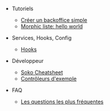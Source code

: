 * Tutoriels
  * [Créer un backoffice simple](tutoriel-creation-bo.md)
  * [Morphic liste: hello world](tutoriel-liste-morphic.md)
  
* Services, Hooks, Config
  * [Hooks](hooks.md)
  
* Développeur
  * [Soko Cheatsheet](soko-cheatsheet.md)
  * [Contrôleurs d'exemple](controller-example.md)
  
  
* FAQ
  * [Les questions les plus fréquentes](faq.md)
